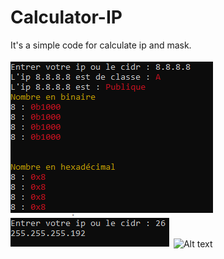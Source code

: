 # Calculator-IP
It's a simple code for calculate ip and mask.

![Alt text](https://github.com/The8Golden/Calculator-IP/blob/main/jsp.png)
![Alt text](https://github.com/The8Golden/Calculator-IP/blob/main/jsp2.png)
![Alt text]()


